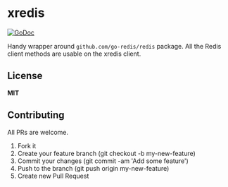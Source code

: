 # xredis

[![GoDoc](https://img.shields.io/badge/godoc-reference-blue.svg)](https://pkg.go.dev/github.com/mdouchement/xredis)

Handy wrapper around `github.com/go-redis/redis` package. All the Redis client methods are usable on the xredis client.

## License

**MIT**


## Contributing

All PRs are welcome.

1. Fork it
2. Create your feature branch (git checkout -b my-new-feature)
3. Commit your changes (git commit -am 'Add some feature')
5. Push to the branch (git push origin my-new-feature)
6. Create new Pull Request